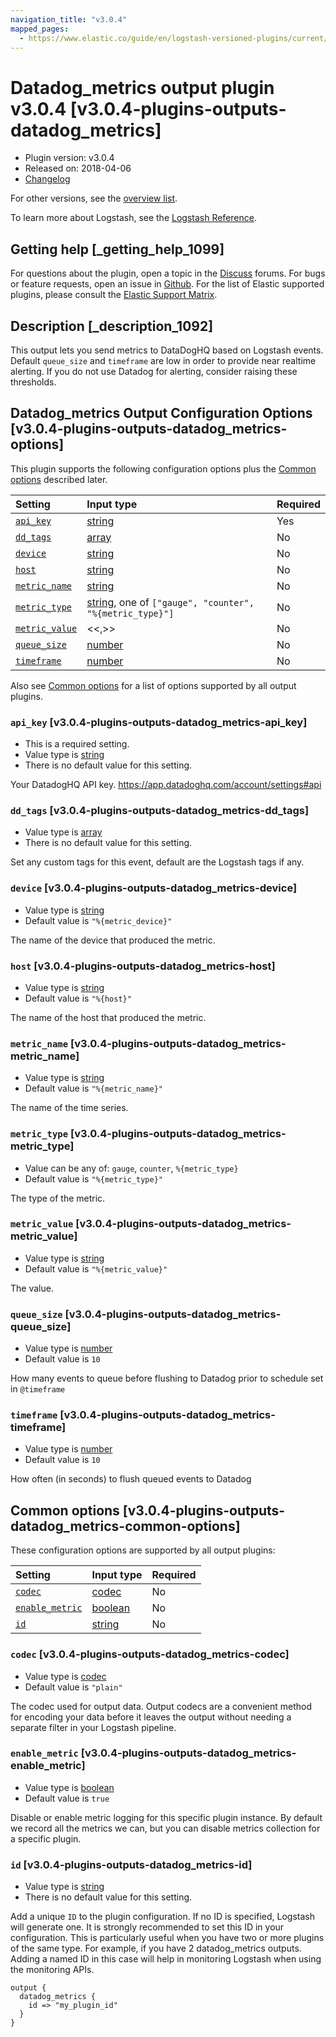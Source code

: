 ```yaml
---
navigation_title: "v3.0.4"
mapped_pages:
  - https://www.elastic.co/guide/en/logstash-versioned-plugins/current/v3.0.4-plugins-outputs-datadog_metrics.html
---
```


# Datadog_metrics output plugin v3.0.4 [v3.0.4-plugins-outputs-datadog_metrics]

* Plugin version: v3.0.4
* Released on: 2018-04-06
* [Changelog](https://github.com/logstash-plugins/logstash-output-datadog_metrics/blob/v3.0.4/CHANGELOG.md)

For other versions, see the [overview list](output-datadog_metrics-index.md).

To learn more about Logstash, see the [Logstash Reference](https://www.elastic.co/guide/en/logstash/current/index.html).

## Getting help [_getting_help_1099]

For questions about the plugin, open a topic in the [Discuss](http://discuss.elastic.co) forums. For bugs or feature requests, open an issue in [Github](https://github.com/logstash-plugins/logstash-output-datadog_metrics). For the list of Elastic supported plugins, please consult the [Elastic Support Matrix](https://www.elastic.co/support/matrix#matrix_logstash_plugins).

## Description [_description_1092]

This output lets you send metrics to DataDogHQ based on Logstash events. Default `queue_size` and `timeframe` are low in order to provide near realtime alerting. If you do not use Datadog for alerting, consider raising these thresholds.

## Datadog_metrics Output Configuration Options [v3.0.4-plugins-outputs-datadog_metrics-options]

This plugin supports the following configuration options plus the [Common options](v3-0-4-plugins-outputs-datadog_metrics.md#v3.0.4-plugins-outputs-datadog_metrics-common-options) described later.

| Setting | Input type | Required |
| :- | :- | :- |
| [`api_key`](v3-0-4-plugins-outputs-datadog_metrics.md#v3.0.4-plugins-outputs-datadog_metrics-api_key) | [string](/lsr/value-types.md#string) | Yes |
| [`dd_tags`](v3-0-4-plugins-outputs-datadog_metrics.md#v3.0.4-plugins-outputs-datadog_metrics-dd_tags) | [array](/lsr/value-types.md#array) | No |
| [`device`](v3-0-4-plugins-outputs-datadog_metrics.md#v3.0.4-plugins-outputs-datadog_metrics-device) | [string](/lsr/value-types.md#string) | No |
| [`host`](v3-0-4-plugins-outputs-datadog_metrics.md#v3.0.4-plugins-outputs-datadog_metrics-host) | [string](/lsr/value-types.md#string) | No |
| [`metric_name`](v3-0-4-plugins-outputs-datadog_metrics.md#v3.0.4-plugins-outputs-datadog_metrics-metric_name) | [string](/lsr/value-types.md#string) | No |
| [`metric_type`](v3-0-4-plugins-outputs-datadog_metrics.md#v3.0.4-plugins-outputs-datadog_metrics-metric_type) | [string](/lsr/value-types.md#string), one of `["gauge", "counter", "%{metric_type}"]` | No |
| [`metric_value`](v3-0-4-plugins-outputs-datadog_metrics.md#v3.0.4-plugins-outputs-datadog_metrics-metric_value) | <<,>> | No |
| [`queue_size`](v3-0-4-plugins-outputs-datadog_metrics.md#v3.0.4-plugins-outputs-datadog_metrics-queue_size) | [number](/lsr/value-types.md#number) | No |
| [`timeframe`](v3-0-4-plugins-outputs-datadog_metrics.md#v3.0.4-plugins-outputs-datadog_metrics-timeframe) | [number](/lsr/value-types.md#number) | No |

Also see [Common options](v3-0-4-plugins-outputs-datadog_metrics.md#v3.0.4-plugins-outputs-datadog_metrics-common-options) for a list of options supported by all output plugins.

### `api_key` [v3.0.4-plugins-outputs-datadog_metrics-api_key]

* This is a required setting.
* Value type is [string](/lsr/value-types.md#string)
* There is no default value for this setting.

Your DatadogHQ API key. <https://app.datadoghq.com/account/settings#api>

### `dd_tags` [v3.0.4-plugins-outputs-datadog_metrics-dd_tags]

* Value type is [array](/lsr/value-types.md#array)
* There is no default value for this setting.

Set any custom tags for this event, default are the Logstash tags if any.

### `device` [v3.0.4-plugins-outputs-datadog_metrics-device]

* Value type is [string](/lsr/value-types.md#string)
* Default value is `"%{metric_device}"`

The name of the device that produced the metric.

### `host` [v3.0.4-plugins-outputs-datadog_metrics-host]

* Value type is [string](/lsr/value-types.md#string)
* Default value is `"%{host}"`

The name of the host that produced the metric.

### `metric_name` [v3.0.4-plugins-outputs-datadog_metrics-metric_name]

* Value type is [string](/lsr/value-types.md#string)
* Default value is `"%{metric_name}"`

The name of the time series.

### `metric_type` [v3.0.4-plugins-outputs-datadog_metrics-metric_type]

* Value can be any of: `gauge`, `counter`, `%{metric_type}`
* Default value is `"%{metric_type}"`

The type of the metric.

### `metric_value` [v3.0.4-plugins-outputs-datadog_metrics-metric_value]

* Value type is [string](/lsr/value-types.md#string)
* Default value is `"%{metric_value}"`

The value.

### `queue_size` [v3.0.4-plugins-outputs-datadog_metrics-queue_size]

* Value type is [number](/lsr/value-types.md#number)
* Default value is `10`

How many events to queue before flushing to Datadog prior to schedule set in `@timeframe`

### `timeframe` [v3.0.4-plugins-outputs-datadog_metrics-timeframe]

* Value type is [number](/lsr/value-types.md#number)
* Default value is `10`

How often (in seconds) to flush queued events to Datadog

## Common options [v3.0.4-plugins-outputs-datadog_metrics-common-options]

These configuration options are supported by all output plugins:

| Setting | Input type | Required |
| :- | :- | :- |
| [`codec`](v3-0-4-plugins-outputs-datadog_metrics.md#v3.0.4-plugins-outputs-datadog_metrics-codec) | [codec](/lsr/value-types.md#codec) | No |
| [`enable_metric`](v3-0-4-plugins-outputs-datadog_metrics.md#v3.0.4-plugins-outputs-datadog_metrics-enable_metric) | [boolean](/lsr/value-types.md#boolean) | No |
| [`id`](v3-0-4-plugins-outputs-datadog_metrics.md#v3.0.4-plugins-outputs-datadog_metrics-id) | [string](/lsr/value-types.md#string) | No |

### `codec` [v3.0.4-plugins-outputs-datadog_metrics-codec]

* Value type is [codec](/lsr/value-types.md#codec)
* Default value is `"plain"`

The codec used for output data. Output codecs are a convenient method for encoding your data before it leaves the output without needing a separate filter in your Logstash pipeline.

### `enable_metric` [v3.0.4-plugins-outputs-datadog_metrics-enable_metric]

* Value type is [boolean](/lsr/value-types.md#boolean)
* Default value is `true`

Disable or enable metric logging for this specific plugin instance. By default we record all the metrics we can, but you can disable metrics collection for a specific plugin.

### `id` [v3.0.4-plugins-outputs-datadog_metrics-id]

* Value type is [string](/lsr/value-types.md#string)
* There is no default value for this setting.

Add a unique `ID` to the plugin configuration. If no ID is specified, Logstash will generate one. It is strongly recommended to set this ID in your configuration. This is particularly useful when you have two or more plugins of the same type. For example, if you have 2 datadog\_metrics outputs. Adding a named ID in this case will help in monitoring Logstash when using the monitoring APIs.

```
output {
  datadog_metrics {
    id => "my_plugin_id"
  }
}
```
